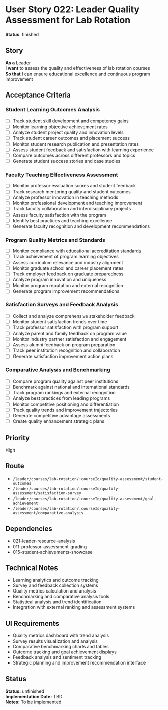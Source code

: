 # User Story 022: Leader Quality Assessment for Lab Rotation

**Status**: finished

## Story
**As a** Leader  
**I want** to assess the quality and effectiveness of lab rotation courses  
**So that** I can ensure educational excellence and continuous program improvement

## Acceptance Criteria

### Student Learning Outcomes Analysis
- [ ] Track student skill development and competency gains
- [ ] Monitor learning objective achievement rates
- [ ] Analyze student project quality and innovation levels
- [ ] Track student career outcomes and placement success
- [ ] Monitor student research publication and presentation rates
- [ ] Assess student feedback and satisfaction with learning experience
- [ ] Compare outcomes across different professors and topics
- [ ] Generate student success stories and case studies

### Faculty Teaching Effectiveness Assessment
- [ ] Monitor professor evaluation scores and student feedback
- [ ] Track research mentoring quality and student outcomes
- [ ] Analyze professor innovation in teaching methods
- [ ] Monitor professional development and teaching improvement
- [ ] Track faculty collaboration and interdisciplinary projects
- [ ] Assess faculty satisfaction with the program
- [ ] Identify best practices and teaching excellence
- [ ] Generate faculty recognition and development recommendations

### Program Quality Metrics and Standards
- [ ] Monitor compliance with educational accreditation standards
- [ ] Track achievement of program learning objectives
- [ ] Assess curriculum relevance and industry alignment
- [ ] Monitor graduate school and career placement rates
- [ ] Track employer feedback on graduate preparedness
- [ ] Analyze program innovation and uniqueness
- [ ] Monitor program reputation and external recognition
- [ ] Generate program improvement recommendations

### Satisfaction Surveys and Feedback Analysis
- [ ] Collect and analyze comprehensive stakeholder feedback
- [ ] Monitor student satisfaction trends over time
- [ ] Track professor satisfaction with program support
- [ ] Analyze parent and family feedback on program value
- [ ] Monitor industry partner satisfaction and engagement
- [ ] Assess alumni feedback on program preparation
- [ ] Track peer institution recognition and collaboration
- [ ] Generate satisfaction improvement action plans

### Comparative Analysis and Benchmarking
- [ ] Compare program quality against peer institutions
- [ ] Benchmark against national and international standards
- [ ] Track program rankings and external recognition
- [ ] Analyze best practices from leading programs
- [ ] Monitor competitive positioning and differentiation
- [ ] Track quality trends and improvement trajectories
- [ ] Generate competitive advantage assessments
- [ ] Create quality enhancement strategic plans

## Priority
High

## Route
- `/leader/courses/lab-rotation/:courseId/quality-assessment/student-outcomes`
- `/leader/courses/lab-rotation/:courseId/quality-assessment/satisfaction-survey`
- `/leader/courses/lab-rotation/:courseId/quality-assessment/goal-achievement`
- `/leader/courses/lab-rotation/:courseId/quality-assessment/comparative-analysis`

## Dependencies
- 021-leader-resource-analysis
- 011-professor-assessment-grading
- 015-student-achievements-showcase

## Technical Notes
- Learning analytics and outcome tracking
- Survey and feedback collection systems
- Quality metrics calculation and analysis
- Benchmarking and comparative analysis tools
- Statistical analysis and trend identification
- Integration with external ranking and assessment systems

## UI Requirements
- Quality metrics dashboard with trend analysis
- Survey results visualization and analysis
- Comparative benchmarking charts and tables
- Outcome tracking and goal achievement displays
- Feedback analysis and sentiment tracking
- Strategic planning and improvement recommendation interface
## Status
**Status:** unfinished  
**Implementation Date:** TBD  
**Notes:** To be implemented
